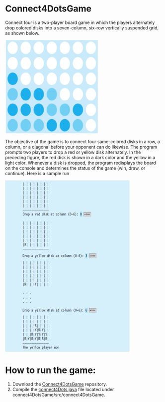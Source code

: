 # Connect4DotsGame  

Connect four is a two-player board game in which the players alternately drop colored disks
into a seven-column, six-row vertically suspended grid, as shown below.

<img src="https://github.com/GurpreetSingh97/Connect4DotsGame/blob/main/Screen%20Shot%202022-01-03%20at%205.50.12%20PM.png" alt="alt text" width="300" height="300">

The objective of the game is to connect four same-colored disks in a row, a column, or a
diagonal before your opponent can do likewise. The program prompts two players to drop a red
or yellow disk alternately. In the preceding figure, the red disk is shown in a dark color and the
yellow in a light color. Whenever a disk is dropped, the program redisplays the board on the
console and determines the status of the game (win, draw, or continue). Here is a sample run

<img src="https://github.com/GurpreetSingh97/Connect4DotsGame/blob/main/Screen%20Shot%202022-01-03%20at%205.50.23%20PM.png" alt="alt text" width="400" height="550">

# How to run the game:  
1. Download the [Connect4DotsGame](https://github.com/GurpreetSingh97/Connect4DotsGame) repository.  
2. Compile the [connect4Dots.java](https://github.com/GurpreetSingh97/Connect4DotsGame/tree/main/src/connect4DotsGame) file located under connect4DotsGame/src/connect4DotsGame.
